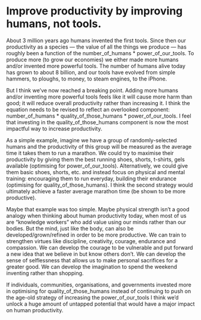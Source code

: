# Improve productivity by improving humans, not tools.

About 3 million years ago humans invented the first tools. Since then our productivity as a species — the value of all the things we produce — has roughly been a function of the number_of_humans * power_of_our_tools. To produce more (to grow our economies) we either made more humans and/or invented more powerful tools. The number of humans alive today has grown to about 8 billion, and our tools have evolved from simple hammers, to ploughs, to money, to steam engines, to the iPhone.

But I think we’ve now reached a breaking point. Adding more humans and/or inventing more powerful tools feels like it will cause more harm than good; it will reduce overall productivity rather than increasing it. I think the equation needs to be revised to reflect an overlooked component: number_of_humans * quality_of_those_humans * power_of_our_tools. I feel that investing in the quality_of_those_humans component is now the most impactful way to increase productivity.

As a simple example, imagine we have a group of randomly-selected humans and the productivity of this group will be measured as the average time it takes them to run a marathon. We could try to maximise their productivity by giving them the best running shoes, shorts, t-shirts, gels available (optimising for power_of_our_tools). Alternatively, we could give them basic shoes, shorts, etc. and instead focus on physical and mental training: encouraging them to run everyday, building their endurance (optimising for quality_of_those_humans). I think the second strategy would ultimately achieve a faster average marathon time (be shown to be more productive).

Maybe that example was too simple. Maybe physical strength isn’t a good analogy when thinking about human productivity today, when most of us are “knowledge workers” who add value using our minds rather than our bodies. But the mind, just like the body, can also be developed/grown/refined in order to be more productive. We can train to strengthen virtues like discipline, creativity, courage, endurance and compassion. We can develop the courage to be vulnerable and put forward a new idea that we believe in but know others don’t. We can develop the sense of selflessness that allows us to make personal sacrifices for a greater good. We can develop the imagination to spend the weekend inventing rather than shopping.

If individuals, communities, organisations, and governments invested more in optimising for quality_of_those_humans instead of continuing to push on the age-old strategy of increasing the power_of_our_tools I think we’d unlock a huge amount of untapped potential that would have a major impact on human productivity. 